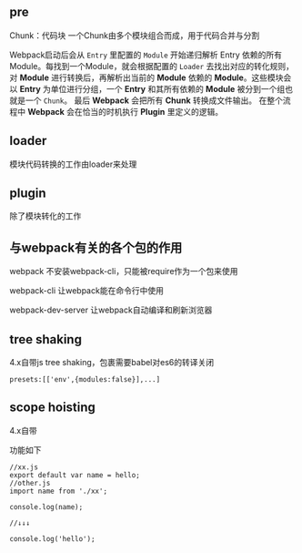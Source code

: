 ## pre

Chunk：代码块
一个Chunk由多个模块组合而成，用于代码合并与分割

Webpack启动后会从 `Entry` 里配置的 `Module` 开始递归解析 Entry 依赖的所有 Module。每找到一个Module，就会根据配置的 `Loader` 去找出对应的转化规则，对 **Module** 进行转换后，再解析出当前的 **Module** 依赖的 **Module**。这些模块会以 **Entry** 为单位进行分组，一个 **Entry** 和其所有依赖的 **Module** 被分到一个组也就是一个 `Chunk`。 最后 **Webpack** 会把所有 **Chunk** 转换成文件输出。 在整个流程中 **Webpack** 会在恰当的时机执行 **Plugin** 里定义的逻辑。

## loader
模块代码转换的工作由loader来处理

## plugin
除了模块转化的工作

## 与webpack有关的各个包的作用
webpack 不安装webpack-cli，只能被require作为一个包来使用

webpack-cli 让webpack能在命令行中使用

webpack-dev-server 让webpack自动编译和刷新浏览器

## tree shaking
4.x自带js tree shaking，包裹需要babel对es6的转译关闭
```
presets:[['env',{modules:false}],...]
```
## scope hoisting
4.x自带

功能如下
```
//xx.js
export default var name = hello;
//other.js
import name from './xx';

console.log(name);

//↓↓↓

console.log('hello');
```
